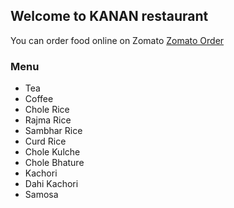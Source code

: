 ## Welcome to KANAN restaurant

You can order food online on Zomato [Zomato Order ](https://www.zomato.com/nagpur/kanan-restaurant-gandhibagh)

### Menu

- Tea 
- Coffee
- Chole Rice
- Rajma Rice
- Sambhar Rice
- Curd Rice
- Chole Kulche
- Chole Bhature
- Kachori
- Dahi Kachori
- Samosa
